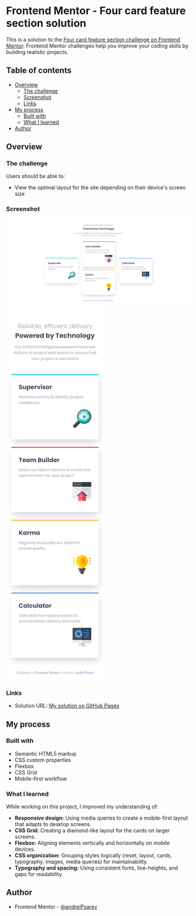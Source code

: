 # Frontend Mentor - Four card feature section solution

This is a solution to the [Four card feature section challenge on Frontend Mentor](https://www.frontendmentor.io/challenges/four-card-feature-section-weK1eFYK). Frontend Mentor challenges help you improve your coding skills by building realistic projects. 

## Table of contents

- [Overview](#overview)
  - [The challenge](#the-challenge)
  - [Screenshot](#screenshot)
  - [Links](#links)
- [My process](#my-process)
  - [Built with](#built-with)
  - [What I learned](#what-i-learned)
- [Author](#author)


## Overview

### The challenge

Users should be able to:

- View the optimal layout for the site depending on their device's screen size

### Screenshot

![](/images/result-desktop.png)
![](/images/result-mobile.png)


### Links

- Solution URL: [My solution on GitHub Pages](https://andreipsarev.github.io/four-card-feature/)


## My process

### Built with

- Semantic HTML5 markup
- CSS custom properties
- Flexbox
- CSS Grid
- Mobile-first workflow


### What I learned

While working on this project, I improved my understanding of:

- **Responsive design:** Using media queries to create a mobile-first layout that adapts to desktop screens.
- **CSS Grid:** Creating a diamond-like layout for the cards on larger screens.
- **Flexbox:** Aligning elements vertically and horizontally on mobile devices.
- **CSS organization:** Grouping styles logically (reset, layout, cards, typography, images, media queries) for maintainability.
- **Typography and spacing:** Using consistent fonts, line-heights, and gaps for readability.



## Author

- Frontend Mentor - [@andreiPsarev](https://www.frontendmentor.io/profile/andreiPsarev)
